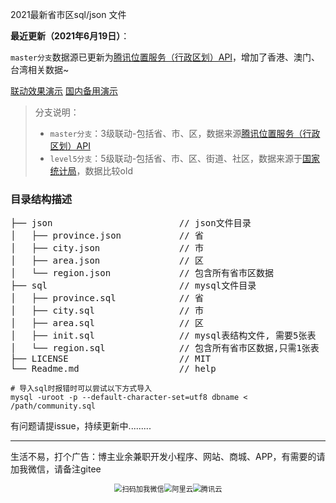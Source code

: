 2021最新省市区sql/json 文件

**最近更新（2021年6月19日）**：

`master分支`数据源已更新为[腾讯位置服务（行政区划）API](https://lbs.qq.com/service/webService/webServiceGuide/webServiceDistrict)，增加了香港、澳门、台湾相关数据~

[联动效果演示](https://gaohuazi.github.io/china_regions/)   [国内备用演示](https://static-16bf85f1-2181-4870-ac73-b170c68d178c.bspapp.com/)




> 分支说明：
> - `master分支`：3级联动-包括省、市、区，数据来源[腾讯位置服务（行政区划）API](https://lbs.qq.com/service/webService/webServiceGuide/webServiceDistrict)
> - `level5分支`：5级联动-包括省、市、区、街道、社区，数据来源于[国家统计局](http://www.stats.gov.cn/tjsj/tjbz/tjyqhdmhcxhfdm/)，数据比较old



### 目录结构描述
<pre>
├── json                        // json文件目录
│   ├── province.json           // 省
│   ├── city.json               // 市
│   ├── area.json               // 区
│   └── region.json             // 包含所有省市区数据
├── sql                         // mysql文件目录
│   ├── province.sql            // 省
│   ├── city.sql                // 市
│   ├── area.sql                // 区
│   ├── init.sql                // mysql表结构文件, 需要5张表  
│   └── region.sql              // 包含所有省市区数据,只需1张表
├── LICENSE                     // MIT
└── Readme.md                   // help
</pre>

```mysql
# 导入sql时报错时可以尝试以下方式导入
mysql -uroot -p --default-character-set=utf8 dbname < /path/community.sql
```



有问题请提issue，持续更新中.........

---
生活不易，打个广告：博主业余兼职开发小程序、网站、商城、APP，有需要的请加我微信，请备注gitee

<div style="display: flex;justify-content: center;">
    <img src="https://vkceyugu.cdn.bspapp.com/VKCEYUGU-16bf85f1-2181-4870-ac73-b170c68d178c/9a095a7c-a4e0-419f-a384-ddca625c9a35.png" alt="扫码加我微信" title="扫码加我微信" style="zoom:80%;" />
    <img src="https://vkceyugu.cdn.bspapp.com/VKCEYUGU-16bf85f1-2181-4870-ac73-b170c68d178c/0721e41d-ea66-4ab8-9ab2-52a48e9231a2.png" alt="阿里云" title="阿里云" style="zoom:80%;" />
    <img src="https://vkceyugu.cdn.bspapp.com/VKCEYUGU-16bf85f1-2181-4870-ac73-b170c68d178c/4077f381-c7e1-4219-87c9-e8902e789fbd.png" alt="腾讯云" title="腾讯云" style="zoom:80%;" />
</div>
